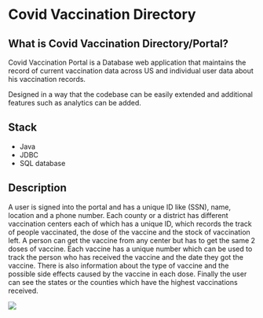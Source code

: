 # Covid Vaccination Directory

## What is Covid Vaccination Directory/Portal?
Covid Vaccination Portal is a Database web application that maintains the record of current vaccination data across US and individual user data about his vaccination records.

Designed in a way that the codebase can be easily extended and additional features such as analytics can be added.

## Stack
- Java
- JDBC
- SQL database
<!-- ## Features
- Dashboard 
- Authentication and Administration (Login and Authorizartion)
- Patient record entry form
- Eligibility Screening form
- RESTFul API Endpoints
- Zipcode Analytics -->

## Description

A user is signed into the portal and has a unique ID like (SSN), name, location and a phone number.
Each county or a district has different vaccination centers each of which has a unique ID, which records the track of people vaccinated, the dose of the vaccine and the stock of vaccination left.
A person can get the vaccine from any center but has to get the same 2 doses of vaccine.
Each vaccine has a unique number which can be used to track the person who has received the vaccine and the date they got the vaccine.
There is also information about the type of vaccine and the possible side effects caused by the vaccine in each dose. Finally the user can see  the states or the counties which have the highest vaccinations received.

<!-- ## How to build it?
1. Clone this repository in your local machine.
2. Install dependencies.
  ```
  pip install requirements.txt
  npm install
  ```
3. Make migrations and migrate the tables by running the following command:
  ```
  python core\manage.py migrate
  ```
4. Start the server by running the following command:
  ```
  python core\manange.py runserver
  ```
5. Open https://localhost:8000/ in browser to start using the Covid-Directory.
  ## REST API Endpoints:
  ### Add and Fetch Patient information
  ```/api/patientinfo```
  
  Methods: **GET**, **POST**

  ### Add, fetch and determine Eligibility Screening
  ```/api/screen``` -->
  

![](https://komarev.com/ghpvc/?username=diamalab-covid19_vaccination&style=flat-square&color=blueviolet&label=Views)

